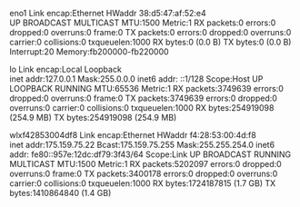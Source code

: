 eno1      Link encap:Ethernet  HWaddr 38:d5:47:af:52:e4  
          UP BROADCAST MULTICAST  MTU:1500  Metric:1
          RX packets:0 errors:0 dropped:0 overruns:0 frame:0
          TX packets:0 errors:0 dropped:0 overruns:0 carrier:0
          collisions:0 txqueuelen:1000 
          RX bytes:0 (0.0 B)  TX bytes:0 (0.0 B)
          Interrupt:20 Memory:fb200000-fb220000 

lo        Link encap:Local Loopback  
          inet addr:127.0.0.1  Mask:255.0.0.0
          inet6 addr: ::1/128 Scope:Host
          UP LOOPBACK RUNNING  MTU:65536  Metric:1
          RX packets:3749639 errors:0 dropped:0 overruns:0 frame:0
          TX packets:3749639 errors:0 dropped:0 overruns:0 carrier:0
          collisions:0 txqueuelen:1000 
          RX bytes:254919098 (254.9 MB)  TX bytes:254919098 (254.9 MB)

wlxf42853004df8 Link encap:Ethernet  HWaddr f4:28:53:00:4d:f8  
          inet addr:175.159.75.22  Bcast:175.159.75.255  Mask:255.255.254.0
          inet6 addr: fe80::957e:12dc:df79:3f43/64 Scope:Link
          UP BROADCAST RUNNING MULTICAST  MTU:1500  Metric:1
          RX packets:5202097 errors:0 dropped:0 overruns:0 frame:0
          TX packets:3400178 errors:0 dropped:0 overruns:0 carrier:0
          collisions:0 txqueuelen:1000 
          RX bytes:1724187815 (1.7 GB)  TX bytes:1410864840 (1.4 GB)

